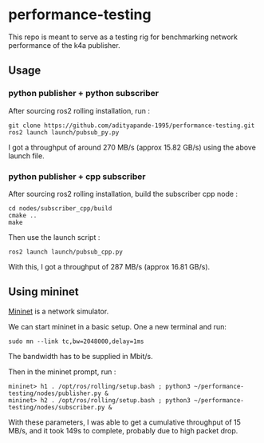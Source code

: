 # performance-testing

This repo is meant to serve as a testing rig for benchmarking network performance of the k4a publisher.

## Usage
### python publisher + python subscriber
After sourcing ros2 rolling installation, run :

```
git clone https://github.com/adityapande-1995/performance-testing.git
ros2 launch launch/pubsub_py.py
```
I got a throughput of around 270 MB/s (approx 15.82 GB/s) using the above launch file.

### python publisher + cpp subscriber
After sourcing ros2 rolling installation, build the subscriber cpp node :
```
cd nodes/subscriber_cpp/build
cmake ..
make
```
Then use the launch script :

```
ros2 launch launch/pubsub_cpp.py
```
With this, I got a throughput of 287 MB/s (approx 16.81 GB/s).

## Using mininet

[Mininet](https://github.com/mininet/mininet) is a network simulator.

We can start mininet in a basic setup. One a new terminal and run: 
```
sudo mn --link tc,bw=2048000,delay=1ms
```
The bandwidth has to be supplied in Mbit/s.

Then in the mininet prompt, run :
```
mininet> h1 . /opt/ros/rolling/setup.bash ; python3 ~/performance-testing/nodes/publisher.py &
mininet> h2 . /opt/ros/rolling/setup.bash ; python3 ~/performance-testing/nodes/subscriber.py &
```

With these parameters, I was able to get a cumulative throughput of 15 MB/s, and it took 149s to complete, probably due to high packet drop.
